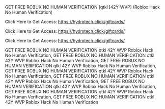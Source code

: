 GET FREE ROBUX NO HUMAN VERIFICATION [qtkl [42Y-WVP] (Roblox Hack No Human Verification)

Click Here to Get Access: https://hydrotech.click/giftcards/

Click Here to Get Access: https://hydrotech.click/giftcards/

Click Here to Get Access: https://hydrotech.click/giftcards/

GET FREE ROBUX NO HUMAN VERIFICATION qtkl 42Y WVP Roblox Hack No Human Verification, GET FREE ROBUX NO HUMAN VERIFICATION qtkl 42Y WVP Roblox Hack No Human Verification, GET FREE ROBUX NO HUMAN VERIFICATION qtkl 42Y WVP Roblox Hack No Human Verification, GET FREE ROBUX NO HUMAN VERIFICATION qtkl 42Y WVP Roblox Hack No Human Verification, GET FREE ROBUX NO HUMAN VERIFICATION qtkl 42Y WVP Roblox Hack No Human Verification, GET FREE ROBUX NO HUMAN VERIFICATION qtkl 42Y WVP Roblox Hack No Human Verification, GET FREE ROBUX NO HUMAN VERIFICATION qtkl 42Y WVP Roblox Hack No Human Verification, GET FREE ROBUX NO HUMAN VERIFICATION qtkl 42Y WVP Roblox Hack No Human Verification
